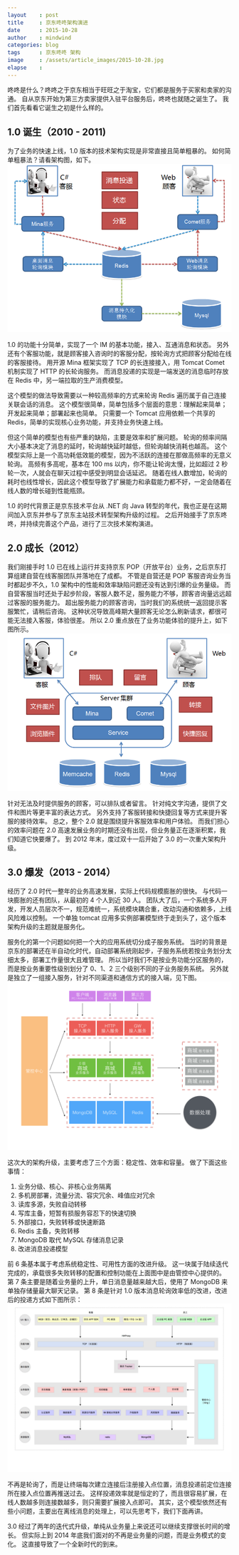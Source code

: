```yaml
---
layout    : post
title     : 京东咚咚架构演进
date      : 2015-10-28
author    : mindwind
categories: blog
tags      : 京东咚咚 架构
image     : /assets/article_images/2015-10-28.jpg
elapse    :
---
```



咚咚是什么？咚咚之于京东相当于旺旺之于淘宝，它们都是服务于买家和卖家的沟通。
自从京东开始为第三方卖家提供入驻平台服务后，咚咚也就随之诞生了。
我们首先看看它诞生之初是什么样的。


## 1.0 诞生（2010 - 2011)
为了业务的快速上线，1.0 版本的技术架构实现是非常直接且简单粗暴的。
如何简单粗暴法？请看架构图，如下。  
![](/assets/article_images/2015-10-28-1.png)

1.0 的功能十分简单，实现了一个 IM 的基本功能，接入、互通消息和状态。
另外还有个客服功能，就是顾客接入咨询时的客服分配，按轮询方式把顾客分配给在线的客服接待。
用开源 Mina 框架实现了 TCP 的长连接接入，用 Tomcat Comet 机制实现了 HTTP 的长轮询服务。
而消息投递的实现是一端发送的消息临时存放在 Redis 中，另一端拉取的生产消费模型。

这个模型的做法导致需要以一种较高频率的方式来轮询 Redis 遍历属于自己连接关联会话的消息。
这个模型很简单，简单包括多个层面的意思：理解起来简单；开发起来简单；部署起来也简单。
只需要一个 Tomcat 应用依赖一个共享的 Redis，简单的实现核心业务功能，并支持业务快速上线。

但这个简单的模型也有些严重的缺陷，主要是效率和扩展问题。
轮询的频率间隔大小基本决定了消息的延时，轮询越快延时越低，但轮询越快消耗也越高。
这个模型实际上是一个高功耗低效能的模型，因为不活跃的连接在那做高频率的无意义轮询。
高频有多高呢，基本在 100 ms 以内，你不能让轮询太慢，比如超过 2 秒轮一次，人就会在聊天过程中感受到明显会话延迟。
随着在线人数增加，轮询的耗时也线性增长，因此这个模型导致了扩展能力和承载能力都不好，一定会随着在线人数的增长碰到性能瓶颈。

1.0 的时代背景正是京东技术平台从 .NET 向 Java 转型的年代，我也正是在这期间加入京东并参与了京东主站技术转型架构升级的过程。
之后开始接手了京东咚咚，并持续完善这个产品，进行了三次技术架构演进。


## 2.0 成长（2012）
我们刚接手时 1.0 已在线上运行并支持京东 POP（开放平台）业务，之后京东打算组建自营在线客服团队并落地在了成都。
不管是自营还是 POP 客服咨询业务当时都起步不久，1.0 架构中的性能和效率缺陷问题还没有达到引爆的业务量级。
而自营客服当时还处于起步阶段，客服人数不足，服务能力不够，顾客咨询量远远超过客服的服务能力。
超出服务能力的顾客咨询，当时我们的系统统一返回提示客服繁忙，请稍后咨询。
这种状况导致高峰期大量顾客无论怎么刷新请求，都很可能无法接入客服，体验很差。
所以 2.0 重点放在了业务功能体验的提升上，如下图所示。  
![](/assets/article_images/2015-10-28-2.png)

针对无法及时提供服务的顾客，可以排队或者留言。
针对纯文字沟通，提供了文件和图片等更丰富的表达方式。
另外支持了客服转接和快捷回复等方式来提升客服的接待效率。
总之，整个 2.0 就是围绕提升客服效率和用户体验。
而我们担心的效率问题在 2.0 高速发展业务的时期还没有出现，但业务量正在逐渐积累，我们知道它快要爆了。
到 2012 年末，度过双十一后开始了 3.0 的一次重大架构升级。


## 3.0 爆发（2013 - 2014）
经历了 2.0 时代一整年的业务高速发展，实际上代码规模膨胀的很快。
与代码一块膨胀的还有团队，从最初的 4 个人到近 30 人。
团队大了后，一个系统多人开发，开发人员层次不一，规范难统一，系统模块耦合重，改动沟通和依赖多，上线风险难以控制。
一个单独 tomcat 应用多实例部署模型终于走到头了，这个版本架构升级的主题就是服务化。

服务化的第一个问题如何把一个大的应用系统切分成子服务系统。
当时的背景是京东的部署还在半自动化时代，自动部署系统刚起步，子服务系统若按业务划分太细太多，部署工作量很大且难管理。
所以当时我们不是按业务功能分区服务的，而是按业务重要性级别划分了 0、1、2 三个级别不同的子业务服务系统。
另外就是独立了一组接入服务，针对不同渠道和通信方式的接入端，见下图。  
![](/assets/article_images/2015-10-28-3.png)

这次大的架构升级，主要考虑了三个方面：稳定性、效率和容量。
做了下面这些事情：
  1. 业务分级、核心、非核心业务隔离
  2. 多机房部署，流量分流、容灾冗余、峰值应对冗余
  3. 读库多源，失败自动转移
  4. 写库主备，短暂有损服务容忍下的快速切换
  5. 外部接口，失败转移或快速断路
  6. Redis 主备，失败转移
  7. MongoDB 取代 MySQL 存储消息记录
  8. 改进消息投递模型


前 6 条基本属于考虑系统稳定性、可用性方面的改进升级。
这一块属于陆续迭代完成的，承载很多失败转移的配置和控制功能在上面图中是由管控中心提供的。
第 7 条主要是随着业务量的上升，单日消息量越来越大后，使用了 MongoDB 来单独存储量最大聊天记录。
第 8 条是针对 1.0 版本消息轮询效率低的改进，改进后的投递方式如下图所示：  
![](/assets/article_images/2015-10-28-4.png)

不再是轮询了，而是让终端每次建立连接后注册接入点位置，消息投递前定位连接所在接入点位置再推送过去。
这样投递效率就是恒定的了，而且很容易扩展，在线人数越多则连接数越多，则只需要扩展接入点即可。
其实，这个模型依然还有些小问题，主要出在离线消息的处理上，可以先思考下，我们下面再讲。

3.0 经过了两年的迭代式升级，单纯从业务量上来说还可以继续支撑很长时间的增长。
但实际上到 2014 年底我们面对的不再是业务量的问题，而是业务模式的变化。
这直接导致了一个全新时代的到来。
